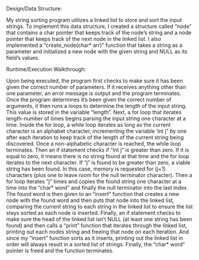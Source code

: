Design/Data Structure:

My string sorting program utilizes a linked list to store and sort the input strings. To implement this data structure, I created a structure called “node” that contains a char pointer that keeps track of the node’s string and a node pointer that keeps track of the next node in the linked list. I also implemented a “create_node(char* arr)” function that takes a string as a parameter and initialized a new node with the given string and NULL as its field’s values.

Runtime/Execution Walkthrough:

Upon being executed, the program first checks to make sure it has been given the correct number of parameters. If it receives anything other than one parameter, an error message is output and the program terminates. Once the program determines it’s been given the correct number of arguments, it then runs a loops to determine the length of the input string. This value is stored in the variable “length”. Next, a for loop that iterates length-number of times begins parsing the input string one character at a time. Inside the for loop, a while loop iterates as long as the current character is an alphabet character, incrementing the variable ‘int j” by one after each iteration to keep track of the length of the current string being discovered. Once a non-alphabetic character is reached, the while loop terminates. Then an if statement checks if “int j” is greater than zero. If it is equal to zero, it means there is no string found at that time and the for loop iterates to the next character. If “j” is found to be greater than zero, a viable string has been found. In this case, memory is requested for (j+1) characters (plus one to leave room for the null terminator character). Then a for loop iterates “j” times and copies the found string one character at a time into the “char* word” and finally the null terminator into the last index. The found word is then given to an “insert” function that creates a new node with the found word and then puts that node into the linked list, comparing the current string to each string in the linked list to ensure the list stays sorted as each node is inserted. Finally, an if statement checks to make sure the head of the linked list isn’t NULL (at least one string has been found) and then calls a “print” function that iterates through the linked list, printing out each nodes string and freeing that node on each iteration. And since my “insert” function sorts as it inserts, printing out the linked list in order will always result in a sorted list of strings. Finally, the “char* word” pointer is freed and the function terminates.
